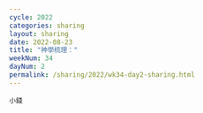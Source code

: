 ```yaml
---
cycle: 2022
categories: sharing
layout: sharing
date: 2022-08-23
title: "神學梳理："
weekNum: 34
dayNum: 2
permalink: /sharing/2022/wk34-day2-sharing.html
---
```


[](https://eccseattle.github.io/media/sharing/2022/wk034/2022-08-23-bin.m4a)

`小錢`
